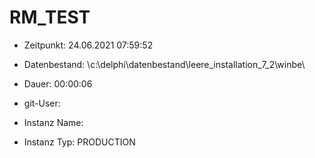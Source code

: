 # RM_TEST

- Zeitpunkt: 24.06.2021 07:59:52

- Datenbestand: \c:\delphi\datenbestand\leere_installation_7_2\winbe\
- Dauer: 00:00:06
- git-User: 
- Instanz Name: 
- Instanz Typ: PRODUCTION
